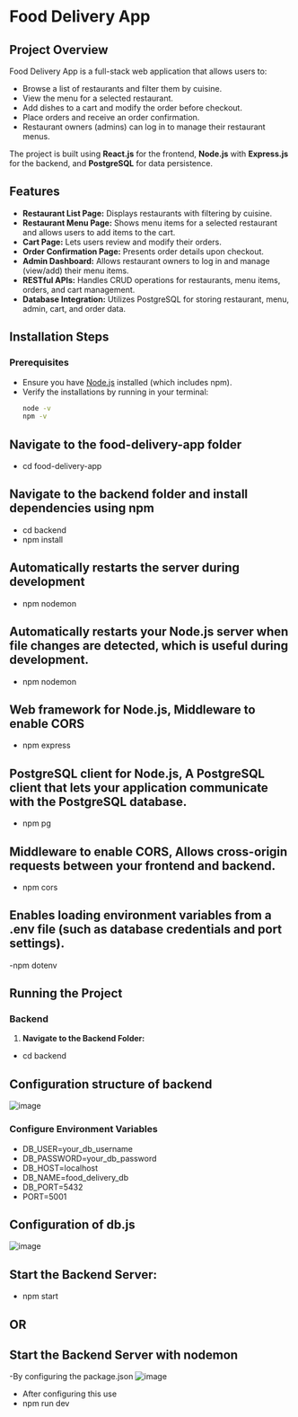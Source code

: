 # Food Delivery App

## Project Overview
Food Delivery App is a full-stack web application that allows users to:
- Browse a list of restaurants and filter them by cuisine.
- View the menu for a selected restaurant.
- Add dishes to a cart and modify the order before checkout.
- Place orders and receive an order confirmation.
- Restaurant owners (admins) can log in to manage their restaurant menus.

The project is built using **React.js** for the frontend, **Node.js** with **Express.js** for the backend, and **PostgreSQL** for data persistence.

## Features
- **Restaurant List Page:** Displays restaurants with filtering by cuisine.
- **Restaurant Menu Page:** Shows menu items for a selected restaurant and allows users to add items to the cart.
- **Cart Page:** Lets users review and modify their orders.
- **Order Confirmation Page:** Presents order details upon checkout.
- **Admin Dashboard:** Allows restaurant owners to log in and manage (view/add) their menu items.
- **RESTful APIs:** Handles CRUD operations for restaurants, menu items, orders, and cart management.
- **Database Integration:** Utilizes PostgreSQL for storing restaurant, menu, admin, cart, and order data.

## Installation Steps

### Prerequisites
- Ensure you have [Node.js](https://nodejs.org/) installed (which includes npm).
- Verify the installations by running in your terminal:
  ```bash
  node -v
  npm -v

## Navigate to the food-delivery-app folder
- cd food-delivery-app
## Navigate to the backend folder and install dependencies using npm
- cd backend
- npm install
## Automatically restarts the server during development
- npm nodemon
## Automatically restarts your Node.js server when file changes are detected, which is useful during development.
- npm nodemon
## Web framework for Node.js, Middleware to enable CORS
- npm express
## PostgreSQL client for Node.js, A PostgreSQL client that lets your application communicate with the PostgreSQL database.
- npm pg
## Middleware to enable CORS, Allows cross-origin requests between your frontend and backend.
- npm cors
## Enables loading environment variables from a .env file (such as database credentials and port settings).
-npm dotenv

## Running the Project

### Backend
1. **Navigate to the Backend Folder:**

- cd backend

## Configuration structure of backend

![image](https://github.com/user-attachments/assets/b979fd69-ce7e-4aa1-be0f-c3ed7272dc7a)

### Configure Environment Variables
- DB_USER=your_db_username
- DB_PASSWORD=your_db_password
- DB_HOST=localhost
- DB_NAME=food_delivery_db
- DB_PORT=5432
- PORT=5001

## Configuration of db.js

![image](https://github.com/user-attachments/assets/2fd9a11a-97df-4eb9-ab7c-99e8f088cd4d)

## Start the Backend Server:

- npm start

## OR

## Start the Backend Server with nodemon 
-By configuring the package.json
![image](https://github.com/user-attachments/assets/d691012e-285d-42b6-bc2e-ad046bf5c4d9)

- After configuring this use
- npm run dev


